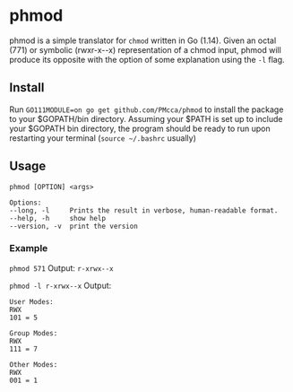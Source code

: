 # phmod

phmod is a simple translator for `chmod` written in Go (1.14). Given an octal (771) or symbolic (rwxr-x--x) representation of a chmod input, phmod will produce its opposite with the option of some explanation using the `-l` flag.

## Install
Run `GO111MODULE=on go get github.com/PMcca/phmod` to install the package to your $GOPATH/bin directory. Assuming your $PATH is set up to include your $GOPATH bin directory, the program should be ready to run upon restarting your terminal (`source ~/.bashrc` usually)

## Usage
```
phmod [OPTION] <args>

Options:
--long, -l     Prints the result in verbose, human-readable format.
--help, -h     show help
--version, -v  print the version
```
### Example 
`phmod 571`
Output: `r-xrwx--x`

`phmod -l r-xrwx--x`
Output: 
```
User Modes:
RWX
101 = 5

Group Modes:
RWX
111 = 7

Other Modes:
RWX
001 = 1
```
